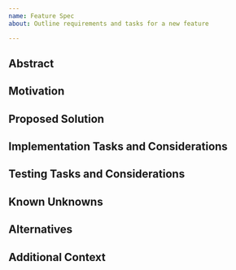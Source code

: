 ```yaml
---
name: Feature Spec
about: Outline requirements and tasks for a new feature

---
```


## Abstract
<!-- Summary of this feature -->

## Motivation

<!-- Why should we do this? -->

## Proposed Solution

<!-- How should we do this? -->

## Implementation Tasks and Considerations

<!-- If known at this point -->

## Testing Tasks and Considerations

<!-- If known at this point -->

## Known Unknowns

<!-- Describe any potential questions, decisions or issues that don't have a
     clear answer at the moment -->

## Alternatives

<!-- Describe other methods for accomplishing this goal that may not be
    discussed in detail here -->

## Additional Context

<!-- Anything else that might be good to mention? -->
